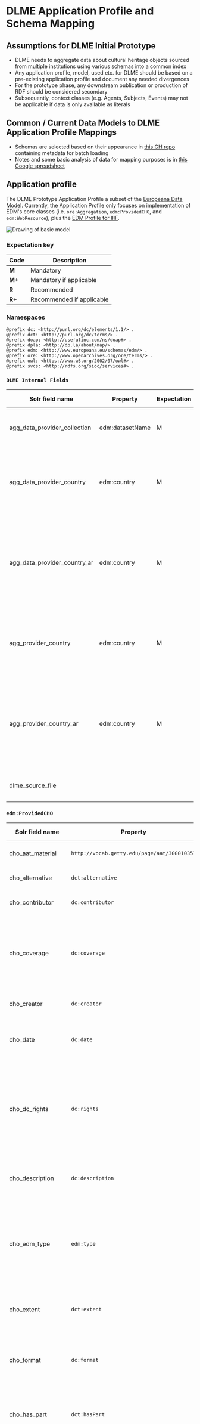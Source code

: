 # DLME Application Profile and Schema Mapping

## Assumptions for DLME Initial Prototype

* DLME needs to aggregate data about cultural heritage objects sourced from multiple institutions using various schemas into a common index
* Any application profile, model, used etc. for DLME should be based on a pre-existing application profile and document any needed divergences
* For the prototype phase, any downstream publication or production of RDF should be considered secondary
* Subsequently, context classes (e.g. Agents, Subjects, Events) may not be applicable if data is only available as literals

## Common / Current Data Models to DLME Application Profile Mappings

* Schemas are selected based on their appearance in [this GH repo](https://github.com/waynegraham/dlme-metadata) containing metadata for batch loading
* Notes and some basic analysis of data for mapping purposes is in [this Google spreadsheet](https://docs.google.com/spreadsheets/d/1Sp7uMHizVX7xN7xN9mm-vgEuESQBovXO-qenAo_TV-w/edit?usp=sharing)

## Application profile

The DLME Prototype Application Profile a subset of the [Europeana Data Model](http://pro.europeana.eu/share-your-data/data-guidelines/edm-documentation). Currently, the Application Profile only focuses on implementation of EDM's core classes (i.e. `ore:Aggregation`, `edm:ProvidedCHO`, and `edm:WebResource`), plus the [EDM Profile for IIIF](http://pro.europeana.eu/files/Europeana_Professional/Share_your_data/Technical_requirements/EDM_profiles/IIIFtoEDM_profile_042016.pdf).

![Drawing of basic model](model.png)

### Expectation key

| Code   | Description               |
| ------ | ------------------------- |
| **M**  | Mandatory                 |
| **M+** | Mandatory if applicable   |
| **R**  | Recommended               |
| **R+** | Recommended if applicable |

### Namespaces

```turtle
@prefix dc: <http://purl.org/dc/elements/1.1/> .
@prefix dct: <http://purl.org/dc/terms/> .
@prefix doap: <http://usefulinc.com/ns/doap#> .
@prefix dpla: <http://dp.la/about/map/> .
@prefix edm: <http://www.europeana.eu/schemas/edm/> .
@prefix ore: <http://www.openarchives.org/ore/terms/> .
@prefix owl: <https://www.w3.org/2002/07/owl#> .
@prefix svcs: <http://rdfs.org/sioc/services#> .
```

### `DLME Internal Fields`
| Solr field name  | Property          | Expectation | Cardinality | Value type  | Definition | Notes                      |
| ---------------- | ----------------- | ----------- | ----------- | ----------- | ---------- | -------------------------- |
| agg_data_provider_collection  | edm:datasetName | M           | 1...1       | literal     | The collection of which the resource is a part. | |
| agg_data_provider_country  | edm:country | M           | 1...n       | literal     | The country of the organization or entity that supplies data through a provider. | |
| agg_data_provider_country_ar  | edm:country | M           | 1...n       | literal     | The country of the organization or entity that supplies data through a provider specified in the Arabic language. | |
| agg_provider_country      | edm:country | M           | 1...1       | literal     | The country of the organization who delivers data directly to an aggregation service. | |
| agg_provider_country_ar     | edm:country | M           | 1...1       | literal     | The country of the organization who delivers data directly to an aggregation service specified in the Arabic language. | |
| dlme_source_file  |  |             | 1...1       | literal     | Path to the file in dlme metadata repository. | |

### `edm:ProvidedCHO`

| Solr field name  | Property          | Expectation | Cardinality | Value type  | Definition | Notes                      |
| ---------------- | ----------------- | ----------- | ----------- | ----------- | ---------- | -------------------------- |
| cho_aat_material | `http://vocab.getty.edu/page/aat/300010357` | R | 0...n | literal | Getty Art & Architecture material facet. | |
| cho_alternative  | `dct:alternative` |             | 0...n       | literal     | Alternative title for the resource. | |
| cho_contributor  | `dc:contributor`  | R           | 0...n       | literal     | Contributor to the existance of the resource.  | |
| cho_coverage     | `dc:coverage`     | R           | 0...n       | literal     | The spatial or temporal topic of the resource, the spatial applicability of the resource, or the jurisdiction under which the resource is relevant. | |
| cho_creator      | `dc:creator`      | R           | 0...n       | literal     | Creator to the existance of the resource. | |
| cho_date         | `dc:date`         | R           | 0...n       | literal     | A point or period of time associated with an event in the lifecycle of the resource. | |
| cho_dc_rights    | `dc:rights`       |             | 0...n       | literal/ref | Information about rights held in and over the CHO resource (the work itself). | Use to give the name of the rights holder of the CHO if possible or for more general rights information; prefer `edm:rights` if more applicable |
| cho_description  | `dc:description`  | R           | 0...n       | literal     | An account of the resource. Includes all notes and abstracts at present. | |
| cho_edm_type     | `edm:type`        | R           | 0...n       | literal     | Extends the Europeana material type of the resource (TEXT, IMAGE, SOUND, VIDEO, and 3D) by adding DATASET, and INTERACTIVE RESOURCE | constrained list for facets, one of "Text", "Image", "Object", "Sound", "Video", "3D", "Dataset", "Interactive Resource" |
| cho_extent       | `dct:extent`      |             | 0...n       | literal     | The size or duration of the CHO resource (the work itself, not the digital representation). | |
| cho_format       | `dc:format`       |             | 0...n       | literal     | The file format, physical medium, or dimensions of the CHO resource (the work itself). | |
| cho_has_part     | `dct:hasPart`     |             | 0...n       | literal/ref | A related resource that is included either physically or logically in the described resource. | |
| cho_has_type     | `edm:hasType`     | R           | 0...n       | literal     | This property relates a resource with the concepts it belongs to in a suitable type system that captures categories of objects in a given field. It does not capture aboutness. | |
| cho_identifier   | `dc:identifier`   |             | 0...n       | literal/ref | An unambiguous reference to the resource within a given context. | |
| cho_is_part_of   | `dct:isPartOf`    |             | 0...n       | literal/ref | A related resource in which the described resource is physically or logically included. | |
| cho_language     | `dc:language`     | M+          | 0...n       | literal     | Language for the resource. | Mandatory for text in Europeana; determine if BCP47 language tags are feasible |
| cho_medium       | `dct:medium`      |             | 0...n       | literal     | The material or physical carrier of the resource. | |
| cho_periodo_period | | R | 0...n | literal/ref | URI for the periodo period matching the cho_temporal string value | |
| cho_provenance   | `dct:provenance`  | R+          | 0...n       | literal     | A statement of any changes in ownership and custody of the CHO resource (the work itself) since its creation that are significant for its authenticity, integrity, and interpretation. | Recommended if available   |
| cho_publisher    | `dc:publisher`    |             | 0...n       | literal     | An entity responsible for making the CHO resource (the work itself, not the digital representation) available. | |
| cho_relation     | `dc:relation`     |             | 0...n       | literal/ref | Related resources in which you can't determine if it is a part or has a part of or other. | |
| cho_same_as      | `owl:sameAs`      | R+          | 0...n       | reference   | Link or URI for the CHO resource hosted at another domain. | Recommended if there are multiple URIs for the same object. |
| cho_source       | `dc:source`       |             | 0...n       | literal/ref | A related resource from which the described resource is derived. | |
| cho_spatial      | `dct:spatial`     | R           | 0...n       | literal     | Spatial characteristics of the resource. | |
| cho_subject      | `dc:subject`      | R           | 0...n       | literal     | The topic of the resource. | |
| cho_temporal     | `dct:temporal`    | R           | 0...n       | literal     | Temporal characteristics of the resource. | |
| cho_title        | `dc:title`        | M           | 1...n       | literal     | A name given to the resource. | |
| cho_type         | `dc:type`         | R           | 0...n       | literal     | The value found in the incoming metadata without any applied transformations.  | cf `edm:type` for faceting |

### `ore:Aggregation`

| Solr field name    | Property            | Expectation | Cardinality | Value type  | Definition | Notes                      |
| ------------------ | ------------------- | ----------- | ----------- | ----------- | ---------- | -------------------------- |
| id                 | n/a                 | M           | 1...1       | literal     | Identifier for the Aggregation instance in the application. | Used to generate URIs in application. Should be generated by combination of source data ID and a provider ID |
| __source           | `dpla:originalRecord` |           | 0...1       | literal/ref | Identifier or code for the source of the fixture or test data. | Only used in fixtures to indicate the source of data. Prefer references over literals. |
| agg_aggregated_cho | `edm:aggregatedCHO` | M           | 1...1       | reference   | generated by the application (implied by the existance of the solr doc) | Solr document represents aggregation; inferred 1:1 relationship with the ProvidedCHO instance. derive from data if possible |
| agg_data_provider  | `edm:dataProvider`  | M           | 1...1       | literal     | The organization or entity that supplies data through a provider. | |
| agg_data_provider_ar  | `edm:dataProvider`  | M           | 1...1       | literal     | The organization or entity that supplies data through a provider specified in the Arabic language. | |
| agg_dc_rights      | `dc:rights`         |             | 0...n       | literal     | Information about rights held in and over the aggregation (both the Web Resource and the CHO). | Ideally this should be applied to the `edm:WebResource` or the `edm:ProvidedCHO`. |
| agg_edm_rights     | `edm:rights`        | R           | 1...n       | reference   | Information about copyright, usage and access rights of the digital objects that represent the source cultural heritage object described in the data. Requires normalization. | The URI for a rights statement that applies to the object. |
| agg_has_view       | `edm:hasView`       |             | 0...n       | JSON literal representation of an `edm:WebResource` | URL reference for the digital object in an undetermined context (is the parent of `agg_is_shown_at`, `agg_is_shown_by`, and `agg_preview`) | The URL of a web resource which is a digital representation of the CHO. |
| agg_is_shown_at    | `edm:isShownAt`     | M+          | 0...1       | JSON literal representation of an `edm:WebResource` | Unambiguous URL reference to digital object in its full information context. | The URL of a web view of the object in full information context. Mandatory as long as a web-viewable version from the provider exists. |
| agg_is_shown_by    | `edm:isShownBy`     | M+          | 0...1       | JSON literal representation of an `edm:WebResource` | An unambiguous URL reference to the digital object on the provider’s website in the best available resolution/quality. | The URL of a web view of the object. (Europeana presumes this is renderable in the browser and a is a full- or high-resolution image) |
| agg_preview        | `edm:preview`       | M+          | 0...1       | JSON literal representation of an `edm:WebResource` | The URL of a thumbnail representing the digital object. | The URL of a web view of the object used as a thumbnail. This must be an image regardless of the type of object. Mandatory whenever thumbnails are available. |
| agg_provider       | `edm:provider`      | M           | 1...1       | literal     | The name or identifier of the organization who delivers data directly to an aggregation service. | |
| agg_provider_ar       | `edm:provider`      | M           | 1...1       | literal     | The name or identifier of the organization who delivers data directly to an aggregation service specified in the Arabic language. | |
| agg_same_as        | `owl:sameAs`        | R+          | 0...n       | reference   | URL or URI or other reference to the same Aggregation object. | |

### `edm:WebResource`

| JSON property name  | Property             | Expectation | Cardinality | Value type   | Definition | Notes                      |
| ------------------- | -------------------- | ----------- | ----------- | ------------ | ---------- | -------------------------- |
| wr_id               | See notes            | M           | 1...1       | reference    | Identifier (URL) for the instance of the WebResource. | represents the URI for the `edm:WebResource` associated with a `ore:Aggregation` using `edm:hasView`, `edm:isShownAt`, `edm:isShownBy`, or `edm:preview` |
| wr_creator          | `dc:creator`         |             | 0...n       | literal      | Creator to the existance of the digital resource / digital asset. | |
| wr_dc_rights        | `dc:rights`          |             | 0...n       | literal      | Information about rights held in and over the web resource - the digital asset itself. | prefer `edm:rights` if available |
| wr_description      | `dc:description`     |             | 0...n       | literal      | Notes or other describing the web resource - the digital asset. | |
| wr_edm_rights       | `edm:rights`         | R           | 0...1       | reference    | Information about copyright, usage and access rights of the digital object / web resource. Requires normalization. | The rights statement that applies to an associated `edm:WebResource` when it doesn't have its own. Apply this carefully. |
| wr_format           | `dc:format`          | R+          | 0...n       | literal      | MIME Type. | Recommended for WebResources associated via `edm:preview` or `edm:isShownBy` |
| wr_has_service      | `svcs:has_service`   | R+          | 0...n       | JSON literal | Links to list of Service objects. Generated by the application. | for associating IIIF image resources see [EDM Profile for IIIF](http://pro.europeana.eu/files/Europeana_Professional/Share_your_data/Technical_requirements/EDM_profiles/IIIFtoEDM_profile_042016.pdf). Recommended if IIIF image resource exists exist. |
| wr_is_referenced_by | `dct:isReferencedBy` | R+          | 0...n       | reference    | Manifest URI that describes the web resource or another web resource that describes the CHO resource. | for associating IIIF presentation API resources; see [EDM Profile for IIIF](http://pro.europeana.eu/files/Europeana_Professional/Share_your_data/Technical_requirements/EDM_profiles/IIIFtoEDM_profile_042016.pdf). Recommended if IIIF manifests exist. |

### `svcs:Service`

| JSON property name  | Property             | Expectation | Cardinality | Value type   | Definition | Notes                      |
| ------------------- | -------------------- | ---- | ----------- | ------------ | ---------- | -------------------------- |
| service_id          | See notes            | M    | 1...1       | reference    | URI for the particular Service (IIIF server) or the URI of the web resource in that server | represents the URI for the `svcs:Service` associated with a `edm:WebResource` using `svcs:has_service` |
| service_conforms_to | `dct:conformsTo`     | M    | 1...n       | reference    | URI for the API specification that the service conforms to. | for associating IIIF image services; see [EDM Profile for IIIF](http://pro.europeana.eu/files/Europeana_Professional/Share_your_data/Technical_requirements/EDM_profiles/IIIFtoEDM_profile_042016.pdf) |
| service_implements  | `doap:implements`    | R    | 0...1       | reference    | The definition of a IIIF “protocol” the service is using. | for associating IIIF image profiles; see [EDM Profile for IIIF](http://pro.europeana.eu/files/Europeana_Professional/Share_your_data/Technical_requirements/EDM_profiles/IIIFtoEDM_profile_042016.pdf) |
